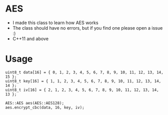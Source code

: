 # AES
 
* I made this class to learn how AES works
* The class should have no errors, but if you find one please open a issue :)
* C++11 and above

# Usage

```
uint8_t data[16] = { 0, 1, 2, 3, 4, 5, 6, 7, 8, 9, 10, 11, 12, 13, 14, 15 };
uint8_t key[16] = { 1, 1, 2, 3, 4, 5, 6, 7, 8, 9, 10, 11, 12, 13, 14, 14 };
uint8_t iv[16] = { 2, 1, 2, 3, 4, 5, 6, 7, 8, 9, 10, 11, 12, 13, 14, 13 };

AES::AES aes(AES::AES128);
aes.encrypt_cbc(data, 16, key, iv);
```
